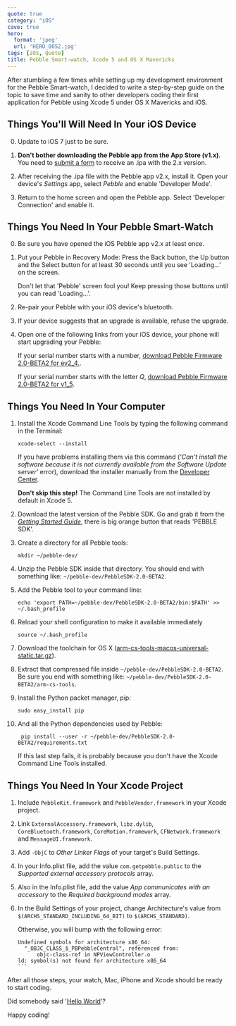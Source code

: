 ```yaml
---
quote: true
category: "iOS"
cave: true
hero:
  format: 'jpeg'
  url: 'HERO_0052.jpg'
tags: [iOS, Quote]
title: Pebble Smart-watch, Xcode 5 and OS X Mavericks
---
```


After stumbling a few times while setting up my development environment  for the Pebble Smart-watch, I decided to write a step-by-step guide on the topic to save time and sanity to other developers coding their first application for Pebble using Xcode 5 under OS X Mavericks and iOS.

## Things You'll Will Need In Your iOS Device

0. Update to iOS 7 just to be sure.

1. **Don't bother downloading the Pebble app from the App Store (v1.x)**. You need to [submit a form](https://docs.google.com/a/pulse-dev.net/forms/d/14r3MHPsdH5ha-BCkfuquQuAKuQSEJLmxm--XXpBA8mg/viewform) to receive an .ipa with the 2.x version.

2. After receiving the .ipa file with the Pebble app v2.x, install it.
	Open your device's *Settings* app, select *Pebble* and enable 'Developer Mode'.

3. Return to the home screen and open the Pebble app.
	Select 'Developer Connection' and enable it.

## Things You Need In Your Pebble Smart-Watch

0. Be sure you have opened the iOS Pebble app v2.x at least once.

1. Put your Pebble in Recovery Mode: Press the Back button, the Up button and the Select button for at least 30 seconds until you see 'Loading…' on the screen.

	Don't let that 'Pebble' screen fool you! Keep pressing those buttons until you can read 'Loading...'.

2. Re-pair your Pebble with your iOS device's bluetooth.

3. If your device suggests that an upgrade is available, refuse the upgrade.

4. Open one of the following links from your iOS device, your phone will start upgrading your Pebble:

	If your serial number starts with a number, [download Pebble Firmware 2.0-BETA2 for ev2_4.](https://developer.getpebble.com/2/download/Pebble-2.0-BETA2-ev2_4.pbz).

	If your serial number starts with the letter *Q*, [download Pebble Firmware 2.0-BETA2 for v1_5](https://developer.getpebble.com/2/download/Pebble-2.0-BETA2-v1_5.pbz).

## Things You Need In Your Computer

1. Install the Xcode Command Line Tools by typing the following command in the Terminal:

	```
	xcode-select --install
	```

	If you have problems installing them via this command (*'Can't install the software because it is not currently available from the Software Update server'* error), download the installer manually from the [Developer Center](https://developer.apple.com/downloads/index.action).

	**Don't skip this step!** The Command Line Tools are not installed by default in Xcode 5.

2. Download the latest version of the Pebble SDK. Go and grab it from the *[Getting Started Guide](https://developer.getpebble.com/2/getting-started/)*, there is big orange button that reads 'PEBBLE SDK'.

3. Create a directory for all Pebble tools:

	```
	mkdir ~/pebble-dev/
	```

4. Unzip the Pebble SDK inside that directory. You should end with something like:  ```~/pebble-dev/PebbleSDK-2.0-BETA2```.

5. Add the Pebble tool to your command line:

	```
	echo 'export PATH=~/pebble-dev/PebbleSDK-2.0-BETA2/bin:$PATH' >> ~/.bash_profile
	```

6. Reload your shell configuration to make it available immediately

	```
	source ~/.bash_profile
	```

7. Download the toolchain for OS X ([arm-cs-tools-macos-universal-static.tar.gz](https://assets.getpebble.com.s3-website-us-east-1.amazonaws.com/sdk/arm-cs-tools-macos-universal-static.tar.gz)).

8. Extract that compressed file inside ```~/pebble-dev/PebbleSDK-2.0-BETA2```.  Be sure you end with something like: ```~/pebble-dev/PebbleSDK-2.0-BETA2/arm-cs-tools```.

9. Install the Python packet manager, pip:

	```
	sudo easy_install pip
	```

10. And all the Python dependencies used by Pebble:

	```
	 pip install --user -r ~/pebble-dev/PebbleSDK-2.0-BETA2/requirements.txt
	 ```

	 If this last step fails, it is probably because you don't have the Xcode Command Line Tools installed.


## Things You Need In Your Xcode Project

1. Include ```PebbleKit.framework``` and  ```PebbleVendor.framework``` in your Xcode project.

2. Link ```ExternalAccessory.framework```, ```libz.dylib```, ```CoreBluetooth.framework```, ```CoreMotion.framework```, ```CFNetwork.framework``` and ```MessageUI.framework```.

3. Add ```-ObjC``` to *Other Linker Flags* of your target's Build Settings.

4. In your Info.plist file, add the value ```com.getpebble.public``` to the *Supported external accessory protocols* array.

5. Also in the Info.plist file,  add the value *App communicates with an accessory* to the *Required background modes* array.

6. In the Build Settings of your project, change Architecture's value from  ```$(ARCHS_STANDARD_INCLUDING_64_BIT)``` to ```$(ARCHS_STANDARD)```.

	Otherwise, you will bump with the following error:

	````
	Undefined symbols for architecture x86_64:
	  "_OBJC_CLASS_$_PBPebbleCentral", referenced from:
    	  objc-class-ref in NPViewController.o
	ld: symbol(s) not found for architecture x86_64
	```

After all those steps, your watch, Mac, iPhone and Xcode should be ready to start coding.

Did somebody said '[Hello World](https://developer.getpebble.com/2/getting-started/hello-world/)'?

Happy coding!
